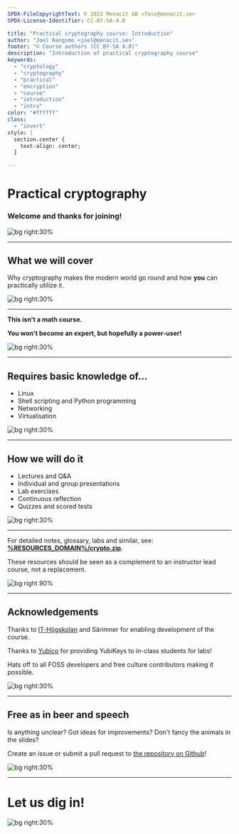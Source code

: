 ```yaml
---
SPDX-FileCopyrightText: © 2023 Menacit AB <foss@menacit.se>
SPDX-License-Identifier: CC-BY-SA-4.0

title: "Practical cryptography course: Introduction"
author: "Joel Rangsmo <joel@menacit.se>"
footer: "© Course authors (CC BY-SA 4.0)"
description: "Introduction of practical cryptography course"
keywords:
  - "cryptology"
  - "cryptography"
  - "practical"
  - "encryption"
  - "course"
  - "introduction"
  - "intro"
color: "#ffffff"
class:
  - "invert"
style: |
  section.center {
    text-align: center;
  }

---
```

<!-- _footer: "%ATTRIBUTION_PREFIX% Bret Bernhoft (CC0 1.0)" -->
# Practical cryptography
### Welcome and thanks for joining!

![bg right:30%](images/00-cyberpunk.jpg)

<!--
Welcome participants and wait for everyone to get settled.
Introduction of the lecturers and their background.

Segue: In this part of the course we'll talk about cryptography...
-->

---
<!-- _footer: "%ATTRIBUTION_PREFIX% ESA (CC BY-SA 3.0 IGO)" -->
## What we will cover
Why cryptography makes the modern world go round and how **you** can practically utilize it.

![bg right:30%](images/00-satellite_photo.jpg)

<!--
- Sounds quite hyperbolic, doesn't it?

- Examples of how you already relied on it today

- Did you go to take the bus/subway this morning? Did you check your bank account? Did you send a
nude/talk to your psychologist online? Did you buy a sandwich? Did you connect to school wifi? Then
you've relied on cryptography. So do spooks, dissidents, mega-corps and criminals.

- What first comes to mind when talking about cryptography is encryption, that is to keep
information secret, but as we'll see throughout the course there are many other use-cases.
-->

---
<!-- _footer: "%ATTRIBUTION_PREFIX% Damien McMahon (CC BY 2.0)" -->
**This isn't a math course.**  
  
**You won't become an expert, but hopefully a power-user!**

![bg right:30%](images/00-satellite_dish.jpg)

<!--
- Cryptography relies on a lot of mathematical voodoo

- While important knowledge, the mathematical/technical implementation details isn't necessarily
required to make use of the technology

- The are lots of great resources online for those interested in dark magic behind cryptography,
but the focus on this course will be highly practical and the majority of time will be spent on how
various cryptographic primitives/technologies can be used and when they shouldn't be

- It's a huge subject, we won't be able to go into details regarding everything but instead focus
on the most relevant areas
-->

---
<!-- _footer: "%ATTRIBUTION_PREFIX% Fritzchens Fritz (CC0 1.0)" -->
## Requires basic knowledge of...
- Linux
- Shell scripting and Python programming
- Networking
- Virtualisation

![bg right:30%](images/00-chip_closeup.jpg)

---
<!-- _footer: "%ATTRIBUTION_PREFIX% Amy Nelson (CC BY 3.0)" -->
## How we will do it
- Lectures and Q&A
- Individual and group presentations
- Lab exercises
- Continuous reflection
- Quizzes and scored tests

![bg right:30%](images/00-lizard.jpg)

<!--
- We'll cover lots of things in a short amount of time

- In order to be able to do this we'll use scientifically proven methods to Make It Stick

- Basically what the slide says

- Don't forget to have fun!

- If available, show detailed course schedule
-->

---
For detailed notes, glossary, labs and similar, see:   
**[%RESOURCES_DOMAIN%/crypto.zip](https://%RESOURCES_DOMAIN%/crypto.zip)**.  
  
These resources should be seen as a complement to an instructor lead course, not a replacement.

![bg right 90%](qr_codes/presentation_zip.link.svg)

<!--
- There are several resources to help you learn

- Speaker notes in slides are heavily recommended for recaps/deep diving

- May also be available through LMS, depending on how the course is consumed

- The course is designed to be instructor lead, won't make the most of it on your own, see as aid

- Presentations may be recorded, but only the speaker side for good and bad
-->

---
<!-- _footer: "%ATTRIBUTION_PREFIX% Sergio Delgado (CC BY 2.0)" -->
## Acknowledgements
Thanks to [IT-Högskolan](https://www.iths.se/) and Särimner for enabling development of the course.
  
Thanks to [Yubico](https://www.yubico.com/) for providing YubiKeys to in-class students for labs!  
  
Hats off to all FOSS developers and free culture contributors making it possible.

![bg right:30%](images/00-sloth.jpg)

<!--
The course wouldn't be available if it wasn't for financial support - Thanks!
-->

---
<!-- _footer: "%ATTRIBUTION_PREFIX% Jorge Franganillo (CC BY 2.0)" -->
## Free as in beer and speech
Is anything unclear? Got ideas for improvements? Don't fancy the animals in the slides?  
  
Create an issue or submit a pull request to
[the repository on Github](https://github.com/menacit/practical\_cryptography\__course)!

![bg right:30%](images/00-forest.jpg)

<!--
- Encourage participants to make the course better

- Learners are likely the best to provide critique, lecturers are likely a bit home-blind

- No cats or dogs allowed!

- Feel free to share it with friends or use it yourself later in your career
-->

---
<!-- _footer: "%ATTRIBUTION_PREFIX% Dennis van Zuijlekom (CC BY-SA 2.0)" -->
# Let us dig in!

![bg right:30%](images/00-lock.jpg)
